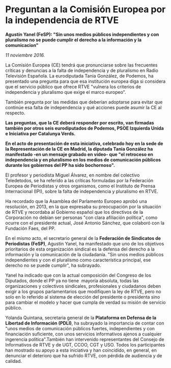 # Preguntan a la Comisión Europea por la independencia de RTVE

**Agustín Yanel (FeSP): "Sin unos medios públicos independientes y con pluralismo no se puede cumplir el derecho a la información y la comunicacion"**

*11 noviembre 2016.*

La Comisión Europea (CE) tendrá que pronunciarse sobre las frecuentes críticas y denuncias a la falta de independencia y de pluralismo en Radio Televisión Española. La eurodiputada Tania González, de Podemos, ha presentado una pregunta para que esa institución europea diga si considera que el servicio público que ofrece RTVE "vulnera los criterios de independencia y pluralismo que exige el marco europeo".

También pregunta por las medidas que deberían adoptarse para evitar que continúe esa falta de independencia y qué acciones puede asumir la CE al respecto.

**Las preguntas, que la CE deberá responder por escrito, van firmadas también por otros seis eurodiputados de Podemos, PSOE Izquierda Unida e Iniciativa per Catalunya Verds.**

**En el acto de presentación de esta iniciativa, celebrado hoy en la sede de la Representación de la CE en Madrid, la diputada Tania González ha manifestado -en un mensaje grabado en vídeo- que "el retroceso en independencia y en pluralismo en los medios de comunicación públicos durante los gobiernos del PP ha sido bochornoso".**

El profesor y periodista Miguel Álvarez, en nombre del colectivo Teledetodos, se ha referido a las críticas formuladas por la Federación Europea de Periodistas y otros organismos, como el Instituto de Prensa Internacional (IPI), sobre la falta de independencia y pluralismo en RTVE.

Ha recordado que la Asamblea del Parlamento Europeo aprobó una resolución, en 2013, en la que expresaba su preocupación por la situación de RTVE y recordaba al Gobierno español que los directivos de la Corporación no debían ser personas "con clara afiliación política", como ocurre con el presidente actual, José Antonio Sánchez, que colaboró con la Fundación Faes, del PP.

En el mismo acto, el secretario general de la **Federación de Sindicatos de Periodistas (FeSP)**, Agustín Yanel, ha manifestado que uno de los objetivos prioritarios de esta organización sindical es la defensa del derecho a la información y la comunicación de la ciudadanía. "Sin unos medios públicos independientes y con el pluralismo como característica principal, ese derecho no se puede cumplir", ha subrayado.

Yanel ha indicado que con la actual composición del Congreso de los Diputados, donde el PP ya no tiene  mayoría absoluta, todas las organizaciones y colectivos sindicales, profesionales y ciudadanos deben exigir a los grupos parlamentarios que modifiquen la ley de RTVE, pero no solo en lo referido al sistema de elección del presidente o presidenta sino para cambiar el modelo y hacer que cumpla de verdad su misión de servicio público.

Yolanda Quintana, secretaria general de la **Plataforma en Defensa de la Libertad de Información (PDLI)**, ha subrayado la importancia de contar con "unos medios de comunicación públicos fuertes, independientes y con financiación suficiente, con unos servicios informativos ajenos a cualquier ingerencia política".También han intervenido representantes del Consejo de Informativos de RTVE y de UGT, CCOO, CGT y USO. Todos los participantes han mostrado su apoyo a esta iniciativa y han coincidido, en general, en denunciar el deterioro que ha sufrido RTVE, con pérdida de audiencia y de calidad.
